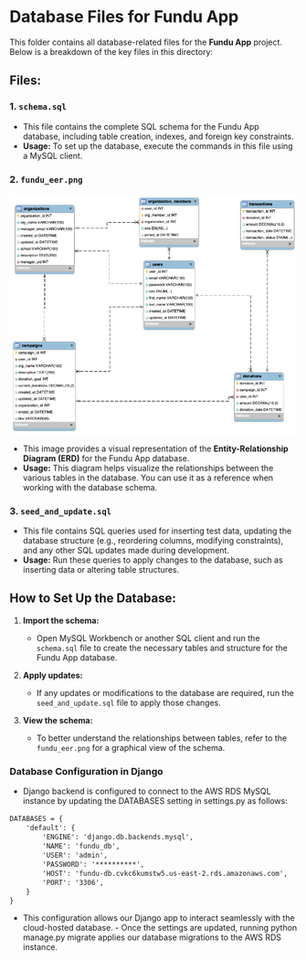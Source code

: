 # Database Files for Fundu App

This folder contains all database-related files for the **Fundu App** project. Below is a breakdown of the key files in this directory:

## Files:

### 1. **`schema.sql`**
   - This file contains the complete SQL schema for the Fundu App database, including table creation, indexes, and foreign key constraints.
   - **Usage:** To set up the database, execute the commands in this file using a MySQL client.

### 2. **`fundu_eer.png`**
![EER Diagram](eer_diagram.png)
   - This image provides a visual representation of the **Entity-Relationship Diagram (ERD)** for the Fundu App database.
   - **Usage:** This diagram helps visualize the relationships between the various tables in the database. You can use it as a reference when working with the database schema.

### 3. **`seed_and_update.sql`**
   - This file contains SQL queries used for inserting test data, updating the database structure (e.g., reordering columns, modifying constraints), and any other SQL updates made during development.
   - **Usage:** Run these queries to apply changes to the database, such as inserting data or altering table structures.

## How to Set Up the Database:

1. **Import the schema:**
   - Open MySQL Workbench or another SQL client and run the `schema.sql` file to create the necessary tables and structure for the Fundu App database.

2. **Apply updates:**
   - If any updates or modifications to the database are required, run the `seed_and_update.sql` file to apply those changes.

3. **View the schema:**
   - To better understand the relationships between tables, refer to the `fundu_eer.png` for a graphical view of the schema.
  
### Database Configuration in Django
   - Django backend is configured to connect to the AWS RDS MySQL instance by updating the DATABASES setting in settings.py as follows:
```
DATABASES = {
    'default': {
        'ENGINE': 'django.db.backends.mysql',
        'NAME': 'fundu_db',
        'USER': 'admin',
        'PASSWORD': '**********', 
        'HOST': 'fundu-db.cvkc6kumstw5.us-east-2.rds.amazonaws.com',
        'PORT': '3306',
    }
}
```
   - This configuration allows our Django app to interact seamlessly with the cloud-hosted database.
	- Once the settings are updated, running python manage.py migrate applies our database migrations to the AWS RDS instance.

